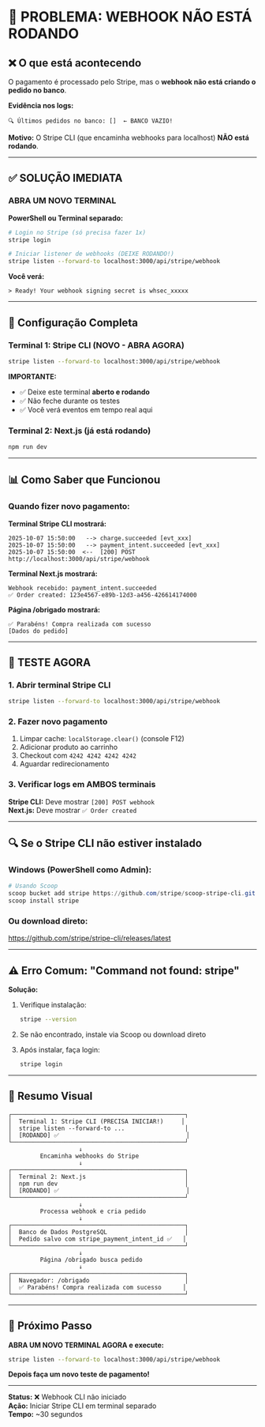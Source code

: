 # 🔴 PROBLEMA: WEBHOOK NÃO ESTÁ RODANDO

## ❌ O que está acontecendo

O pagamento é processado pelo Stripe, mas o **webhook não está criando o pedido no banco**.

**Evidência nos logs:**
```
🔍 Últimos pedidos no banco: []  ← BANCO VAZIO!
```

**Motivo:**
O Stripe CLI (que encaminha webhooks para localhost) **NÃO está rodando**.

---

## ✅ SOLUÇÃO IMEDIATA

### ABRA UM NOVO TERMINAL

**PowerShell ou Terminal separado:**

```bash
# Login no Stripe (só precisa fazer 1x)
stripe login

# Iniciar listener de webhooks (DEIXE RODANDO!)
stripe listen --forward-to localhost:3000/api/stripe/webhook
```

**Você verá:**
```
> Ready! Your webhook signing secret is whsec_xxxxx
```

---

## 🔧 Configuração Completa

### Terminal 1: Stripe CLI (NOVO - ABRA AGORA)

```bash
stripe listen --forward-to localhost:3000/api/stripe/webhook
```

**IMPORTANTE:** 
- ✅ Deixe este terminal **aberto e rodando**
- ✅ Não feche durante os testes
- ✅ Você verá eventos em tempo real aqui

### Terminal 2: Next.js (já está rodando)

```bash
npm run dev
```

---

## 📊 Como Saber que Funcionou

### Quando fizer novo pagamento:

**Terminal Stripe CLI mostrará:**
```
2025-10-07 15:50:00   --> charge.succeeded [evt_xxx]
2025-10-07 15:50:00   --> payment_intent.succeeded [evt_xxx]
2025-10-07 15:50:00  <--  [200] POST http://localhost:3000/api/stripe/webhook
```

**Terminal Next.js mostrará:**
```
Webhook recebido: payment_intent.succeeded
✅ Order created: 123e4567-e89b-12d3-a456-426614174000
```

**Página /obrigado mostrará:**
```
✅ Parabéns! Compra realizada com sucesso
[Dados do pedido]
```

---

## 🧪 TESTE AGORA

### 1. Abrir terminal Stripe CLI

```bash
stripe listen --forward-to localhost:3000/api/stripe/webhook
```

### 2. Fazer novo pagamento

1. Limpar cache: `localStorage.clear()` (console F12)
2. Adicionar produto ao carrinho
3. Checkout com `4242 4242 4242 4242`
4. Aguardar redirecionamento

### 3. Verificar logs em AMBOS terminais

**Stripe CLI:** Deve mostrar `[200] POST webhook`  
**Next.js:** Deve mostrar `✅ Order created`

---

## 🔍 Se o Stripe CLI não estiver instalado

### Windows (PowerShell como Admin):

```powershell
# Usando Scoop
scoop bucket add stripe https://github.com/stripe/scoop-stripe-cli.git
scoop install stripe
```

### Ou download direto:

https://github.com/stripe/stripe-cli/releases/latest

---

## ⚠️ Erro Comum: "Command not found: stripe"

**Solução:**

1. Verifique instalação:
   ```bash
   stripe --version
   ```

2. Se não encontrado, instale via Scoop ou download direto

3. Após instalar, faça login:
   ```bash
   stripe login
   ```

---

## 📝 Resumo Visual

```
┌─────────────────────────────────────────────────┐
│  Terminal 1: Stripe CLI (PRECISA INICIAR!)     │
│  stripe listen --forward-to ...                 │
│  [RODANDO] ✅                                    │
└─────────────────────────────────────────────────┘
                    ↓
         Encaminha webhooks do Stripe
                    ↓
┌─────────────────────────────────────────────────┐
│  Terminal 2: Next.js                            │
│  npm run dev                                    │
│  [RODANDO] ✅                                    │
└─────────────────────────────────────────────────┘
                    ↓
         Processa webhook e cria pedido
                    ↓
┌─────────────────────────────────────────────────┐
│  Banco de Dados PostgreSQL                      │
│  Pedido salvo com stripe_payment_intent_id ✅   │
└─────────────────────────────────────────────────┘
                    ↓
         Página /obrigado busca pedido
                    ↓
┌─────────────────────────────────────────────────┐
│  Navegador: /obrigado                           │
│  ✅ Parabéns! Compra realizada com sucesso      │
└─────────────────────────────────────────────────┘
```

---

## 🎯 Próximo Passo

**ABRA UM NOVO TERMINAL AGORA e execute:**

```bash
stripe listen --forward-to localhost:3000/api/stripe/webhook
```

**Depois faça um novo teste de pagamento!**

---

**Status:** ❌ Webhook CLI não iniciado  
**Ação:** Iniciar Stripe CLI em terminal separado  
**Tempo:** ~30 segundos

